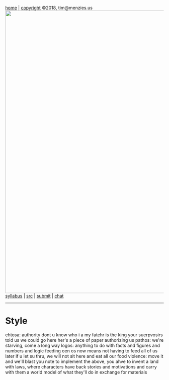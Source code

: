 [home](http://tiny.cc/plm18) |
[copyright](https://github.com/txt/plm18/blob/master/LICENSE.md) &copy;2018, tim&commat;menzies.us
<br>
[<img width=900 src="https://raw.githubusercontent.com/txt/plm18/master/img/banner.png">](http://tiny.cc/plm18)<br>
[syllabus](https://github.com/txt/plm18/blob/master/doc/syllabus.md) |
[src](https://github.com/txt/plm18/tree/master/src) |
[submit](http://tiny.cc/plm18give) |
[chat](https://plm18.slack.com/)


______



# Style


ehtosa: authority dont u know who i a my fatehr is the king
       your suerpvosirs told us we could go here
    her's a piece of paper authorizing us
pathos: we're starving, come a long way
logos: anything to do with facts and figures and numbers and logic
     feeding oen os now means not having to feed all of us later
     if u let su thru, we will not sit here and eat all our food
violence: move it and we'll blast you
 note to implement the above, you ahve to invent a land with laws, where characters have back stories and motivations
and carry with them a world model of what they'll do in exchange for materials
